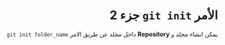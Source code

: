 # <div dir=rtl>الأمر <code>git init</code> جزء 2</div>

<div dir=rtl>
	يمكن انشاء مجلد و <b>Repository</b> داخل مجلد عن طريق الامر <code>git init folder_name</code>
</div>
